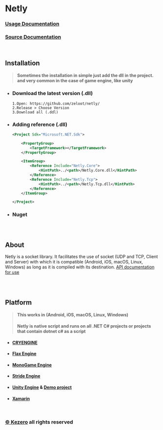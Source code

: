 # Netly

### [Usage Documentation](https://netly.kezero.com)
### [Source Documentation](http://docs-netly.kezero.com)

<br>

## Installation
> #### Sometimes the installation in simple just add the dll in the project. and very common in the case of game engine, like unity
- ### Download the latest version (.dll)
  ```
  1.Open: https://github.com/zeloot/netly/
  2.Release > Choose Version
  3.Download all (.ddl)
  ```

- ### Adding reference (.dll)
  ````xml
  <Project Sdk="Microsoft.NET.Sdk">
  
      <PropertyGroup>
          <TargetFramework></TargetFramework>
      </PropertyGroup>

      <ItemGroup>
          <Reference Include="Netly.Core">
              <HintPath>../<path>/Netly.Core.dll</HintPath>
          </Reference>
          <Reference Include="Netly.Tcp">
              <HintPath>../<path>/Netly.Tcp.dll</HintPath>
          </Reference>
      </ItemGroup>

  </Project>
  ````
- ### Nuget
  ````
  ````
<br>

## About


Netly is a socket library. It facilitates the use of socket (UDP and TCP, Client and Server) with which it is compatible (Android, iOS, macOS, Linux, Windows) as long as it is compiled with its destination. [API documentation for use](https://zeloot.github.io/netly-docs/api/Netly.Core.html)

<br>
<br>


## Platform
> #### This works in (Android, iOS, macOS, Linux, Windows)
> #### Netly is native script and runs on all .NET C# projects or projects that contain dotnet c# as a script

- #### [CRYENGINE](https://www.cryengine.com/)
- #### [Flax Engine](https://flaxengine.com/)
- #### [MonoGame Engine](https://www.monogame.net/)
- #### [Stride Engine](https://www.stride3d.net/)
- #### [Unity Engine](https://www.unity.com/) & [Demo project](https://github.com/alec1o/NetlyUnity)
- #### [Xamarin](https://dotnet.microsoft.com/apps/xamarin/)

<br>

### [© Kezero](https://github.com/kezerocom/) all rights reserved
